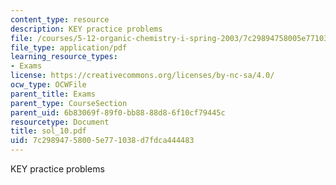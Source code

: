 ```yaml
---
content_type: resource
description: KEY practice problems
file: /courses/5-12-organic-chemistry-i-spring-2003/7c29894758005e771038d7fdca444483_sol_10.pdf
file_type: application/pdf
learning_resource_types:
- Exams
license: https://creativecommons.org/licenses/by-nc-sa/4.0/
ocw_type: OCWFile
parent_title: Exams
parent_type: CourseSection
parent_uid: 6b83069f-89f0-bb88-88d8-6f10cf79445c
resourcetype: Document
title: sol_10.pdf
uid: 7c298947-5800-5e77-1038-d7fdca444483
---
```

KEY practice problems